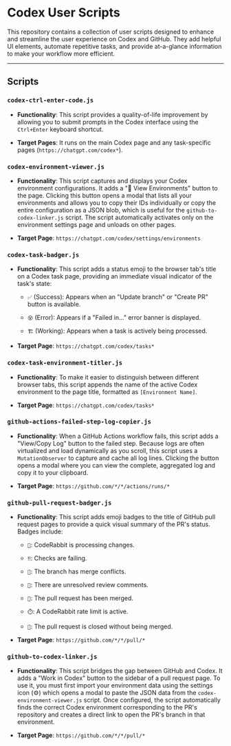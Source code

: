 # Codex User Scripts

This repository contains a collection of user scripts designed to enhance and streamline the user experience on Codex and GitHub. They add helpful UI elements, automate repetitive tasks, and provide at-a-glance information to make your workflow more efficient.

---

## Scripts

### `codex-ctrl-enter-code.js`

- **Functionality**: This script provides a quality-of-life improvement by allowing you to submit prompts in the Codex interface using the `Ctrl+Enter` keyboard shortcut.

- **Target Pages**: It runs on the main Codex page and any task-specific pages (`https://chatgpt.com/codex*`).

### `codex-environment-viewer.js`

- **Functionality**: This script captures and displays your Codex environment configurations. It adds a "🚀 View Environments" button to the page. Clicking this button opens a modal that lists all your environments and allows you to copy their IDs individually or copy the entire configuration as a JSON blob, which is useful for the `github-to-codex-linker.js` script. The script automatically activates only on the environment settings page and unloads on other pages.

- **Target Page**: `https://chatgpt.com/codex/settings/environments`

### `codex-task-badger.js`

- **Functionality**: This script adds a status emoji to the browser tab's title on a Codex task page, providing an immediate visual indicator of the task's state:

  - `✅️` (Success): Appears when an "Update branch" or "Create PR" button is available.

  - `😵` (Error): Appears if a "Failed in..." error banner is displayed.

  - `🏗️` (Working): Appears when a task is actively being processed.

- **Target Page**: `https://chatgpt.com/codex/tasks*`

### `codex-task-environment-titler.js`

- **Functionality**: To make it easier to distinguish between different browser tabs, this script appends the name of the active Codex environment to the page title, formatted as `[Environment Name]`.

- **Target Page**: `https://chatgpt.com/codex/tasks*`

### `github-actions-failed-step-log-copier.js`

- **Functionality**: When a GitHub Actions workflow fails, this script adds a "View/Copy Log" button to the failed step. Because logs are often virtualized and load dynamically as you scroll, this script uses a `MutationObserver` to capture and cache all log lines. Clicking the button opens a modal where you can view the complete, aggregated log and copy it to your clipboard.

- **Target Page**: `https://github.com/*/*/actions/runs/*`

### `github-pull-request-badger.js`

- **Functionality**: This script adds emoji badges to the title of GitHub pull request pages to provide a quick visual summary of the PR's status. Badges include:

  - `🐇`: CodeRabbit is processing changes.

  - `‼️`: Checks are failing.

  - `🚧`: The branch has merge conflicts.

  - `💬`: There are unresolved review comments.

  - `💎`: The pull request has been merged.

  - `⏱️`: A CodeRabbit rate limit is active.

  - `🚫`: The pull request is closed without being merged.

- **Target Page**: `https://github.com/*/*/pull/*`

### `github-to-codex-linker.js`

- **Functionality**: This script bridges the gap between GitHub and Codex. It adds a "Work in Codex" button to the sidebar of a pull request page. To use it, you must first import your environment data using the settings icon (⚙️) which opens a modal to paste the JSON data from the `codex-environment-viewer.js` script. Once configured, the script automatically finds the correct Codex environment corresponding to the PR's repository and creates a direct link to open the PR's branch in that environment.

- **Target Page**: `https://github.com/*/*/pull/*`

